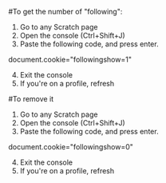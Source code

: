 #To get the number of "following":

1. Go to any Scratch page
2. Open the console (Ctrl+Shift+J)
3. Paste the following code, and press enter.

document.cookie="followingshow=1"

4. Exit the console
5. If you're on a profile, refresh

#To remove it

1. Go to any Scratch page
2. Open the console (Ctrl+Shift+J)
3. Paste the following code, and press enter.

document.cookie="followingshow=0"

4. Exit the console
5. If you're on a profile, refresh

